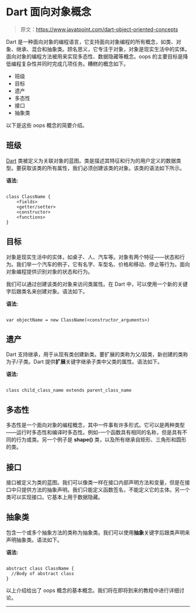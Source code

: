# Dart 面向对象概念

> 原文：<https://www.javatpoint.com/dart-object-oriented-concepts>

Dart 是一种面向对象的编程语言，它支持面向对象编程的所有概念，如类、对象、继承、混合和抽象类。顾名思义，它专注于对象，对象是现实生活中的实体。面向对象的编程方法被用来实现多态性、数据隐藏等概念。oops 的主要目标是降低编程复杂性并同时完成几项任务。糟糕的概念如下。

*   班级
*   目标
*   遗产
*   多态性
*   接口
*   抽象类

以下是这些 oops 概念的简要介绍。

## 班级

[Dart](https://www.javatpoint.com/dart-programming) 类被定义为关联对象的蓝图。类是描述其特征和行为的用户定义的数据类型。要获取该类的所有属性，我们必须创建该类的对象。该类的语法如下所示。

**语法:**

```

class ClassName {
    <fields>
    <getter/setter>	
    <constructor>
    <functions>
}

```

## 目标

对象是现实生活中的实体，如桌子、人、汽车等。对象有两个特征——状态和行为。我们举一个汽车的例子，它有名字、车型名、价格和移动、停止等行为。面向对象编程提供识别对象的状态和行为。

我们可以通过创建该类的对象来访问类属性。在 Dart 中，可以使用一个新的关键字后跟类名来创建对象。语法如下。

**语法:**

```

var objectName = new ClassName(<constructor_arguments>)

```

## 遗产

Dart 支持继承，用于从现有类创建新类。要扩展的类称为父/超类，新创建的类称为子/子类。Dart 提供**扩展**关键字继承子类中父类的属性。语法如下。

**语法:**

```

class child_class_name extends parent_class_name 

```

## 多态性

多态性是一个面向对象的编程概念，其中一件事有许多形式。它可以是两种类型——运行时多态性和编译时多态性。例如-一个函数具有相同的名称，但是具有不同的行为或类。另一个例子是 **shape()** 类，以及所有继承自矩形、三角形和圆形的类。

## 接口

接口被定义为类的蓝图。我们可以像类一样在接口内部声明方法和变量，但是在接口中只提供方法的抽象声明。我们只能定义函数签名，不能定义它的主体。另一个类可以实现接口。它基本上用于数据隐藏。

## 抽象类

包含一个或多个抽象方法的类称为抽象类。我们可以使用**抽象**关键字后跟类声明来声明抽象类。语法如下。

**语法:**

```

abstract class ClassName {
  //Body of abstract class
}

```

以上介绍给出了 oops 概念的基本概念。我们将在即将到来的教程中进行详细讨论。

* * *